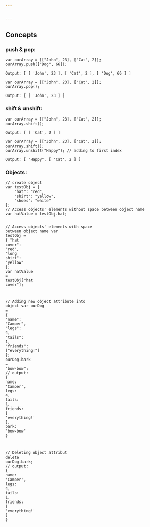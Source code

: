 ```yaml
---


---
```


<h2 id="concepts">Concepts</h2>
<h3 id="push--pop">push &amp; pop:</h3>
<pre class=" language-javascript"><code class="prism  language-javascript"><span class="token keyword">var</span> ourArray <span class="token operator">=</span> <span class="token punctuation">[</span><span class="token punctuation">[</span><span class="token string">"John"</span><span class="token punctuation">,</span> <span class="token number">23</span><span class="token punctuation">]</span><span class="token punctuation">,</span> <span class="token punctuation">[</span><span class="token string">"Cat"</span><span class="token punctuation">,</span> <span class="token number">2</span><span class="token punctuation">]</span><span class="token punctuation">]</span><span class="token punctuation">;</span>
ourArray<span class="token punctuation">.</span><span class="token function">push</span><span class="token punctuation">(</span><span class="token punctuation">[</span><span class="token string">"Dog"</span><span class="token punctuation">,</span> <span class="token number">66</span><span class="token punctuation">]</span><span class="token punctuation">)</span><span class="token punctuation">;</span>
</code></pre>
<p><code>Output: [ [ 'John', 23 ], [ 'Cat', 2 ], [ 'Dog', 66 ] ]</code></p>
<pre class=" language-javascript"><code class="prism  language-javascript"><span class="token keyword">var</span> ourArray <span class="token operator">=</span> <span class="token punctuation">[</span><span class="token punctuation">[</span><span class="token string">"John"</span><span class="token punctuation">,</span> <span class="token number">23</span><span class="token punctuation">]</span><span class="token punctuation">,</span> <span class="token punctuation">[</span><span class="token string">"Cat"</span><span class="token punctuation">,</span> <span class="token number">2</span><span class="token punctuation">]</span><span class="token punctuation">]</span><span class="token punctuation">;</span>
ourArray<span class="token punctuation">.</span><span class="token function">pop</span><span class="token punctuation">(</span><span class="token punctuation">)</span><span class="token punctuation">;</span>
</code></pre>
<p><code>Output: [ [ 'John', 23 ] ]</code></p>
<h3 id="shift--unshift">shift &amp; unshift:</h3>
<pre class=" language-javascript"><code class="prism  language-javascript"><span class="token keyword">var</span> ourArray <span class="token operator">=</span> <span class="token punctuation">[</span><span class="token punctuation">[</span><span class="token string">"John"</span><span class="token punctuation">,</span> <span class="token number">23</span><span class="token punctuation">]</span><span class="token punctuation">,</span> <span class="token punctuation">[</span><span class="token string">"Cat"</span><span class="token punctuation">,</span> <span class="token number">2</span><span class="token punctuation">]</span><span class="token punctuation">]</span><span class="token punctuation">;</span>
ourArray<span class="token punctuation">.</span><span class="token function">shift</span><span class="token punctuation">(</span><span class="token punctuation">)</span><span class="token punctuation">;</span>
</code></pre>
<p><code>Output: [ [ 'Cat', 2 ] ]</code></p>
<pre class=" language-javascript"><code class="prism  language-javascript"><span class="token keyword">var</span> ourArray <span class="token operator">=</span> <span class="token punctuation">[</span><span class="token punctuation">[</span><span class="token string">"John"</span><span class="token punctuation">,</span> <span class="token number">23</span><span class="token punctuation">]</span><span class="token punctuation">,</span> <span class="token punctuation">[</span><span class="token string">"Cat"</span><span class="token punctuation">,</span> <span class="token number">2</span><span class="token punctuation">]</span><span class="token punctuation">]</span><span class="token punctuation">;</span>
ourArray<span class="token punctuation">.</span><span class="token function">shift</span><span class="token punctuation">(</span><span class="token punctuation">)</span><span class="token punctuation">;</span>
ourArray<span class="token punctuation">.</span><span class="token function">unshift</span><span class="token punctuation">(</span><span class="token string">"Happy"</span><span class="token punctuation">)</span><span class="token punctuation">;</span> <span class="token comment">// adding to first index</span>
</code></pre>
<p><code>Output: [ "Happy", [ 'Cat', 2 ] ]</code></p>
<h3 id="objects">Objects:</h3>
<pre class=" language-javascript"><code class="prism  language-javascript"><span class="token comment">// create object</span>
<span class="token keyword">var</span> testObj <span class="token operator">=</span> <span class="token punctuation">{</span>
	<span class="token string">"hat"</span><span class="token punctuation">:</span> <span class="token string">"red"</span><span class="token punctuation">,</span>
	<span class="token string">"shirt"</span><span class="token punctuation">:</span> <span class="token string">"yellow"</span><span class="token punctuation">,</span>
	<span class="token string">"shoes"</span><span class="token punctuation">:</span> <span class="token string">"white"</span>
<span class="token punctuation">}</span><span class="token punctuation">;</span>
<span class="token comment">// Access objects' elements without space between object name</span>
<span class="token keyword">var</span> hatValue <span class="token operator">=</span> testObj<span class="token punctuation">.</span>hat<span class="token punctuation">;</span>

<span class="token comment">// Access objects' elements with space between object name</span>
<span class="token keyword">var</span> testObj <span class="token operator">=</span> <span class="token punctuation">{</span>
	<span class="token string">"hat cover"</span><span class="token punctuation">:</span> <span class="token string">"red"</span><span class="token punctuation">,</span>
	<span class="token string">"long shirt"</span><span class="token punctuation">:</span> <span class="token string">"yellow"</span>
<span class="token punctuation">}</span><span class="token punctuation">;</span>
<span class="token keyword">var</span> hatValue <span class="token operator">=</span> testObj<span class="token punctuation">[</span><span class="token string">"hat cover"</span><span class="token punctuation">]</span><span class="token punctuation">;</span>

<span class="token comment">// Adding new object attribute into object</span>
<span class="token keyword">var</span> ourDog <span class="token operator">=</span> <span class="token punctuation">{</span>
  <span class="token string">"name"</span><span class="token punctuation">:</span> <span class="token string">"Camper"</span><span class="token punctuation">,</span>
  <span class="token string">"legs"</span><span class="token punctuation">:</span> <span class="token number">4</span><span class="token punctuation">,</span>
  <span class="token string">"tails"</span><span class="token punctuation">:</span> <span class="token number">1</span><span class="token punctuation">,</span>
  <span class="token string">"friends"</span><span class="token punctuation">:</span> <span class="token punctuation">[</span><span class="token string">"everything!"</span><span class="token punctuation">]</span>
<span class="token punctuation">}</span><span class="token punctuation">;</span>
ourDog<span class="token punctuation">.</span>bark <span class="token operator">=</span> <span class="token string">"bow-bow"</span><span class="token punctuation">;</span> 
<span class="token comment">// output: </span>
<span class="token punctuation">{</span>
  name<span class="token punctuation">:</span> <span class="token string">'Camper'</span><span class="token punctuation">,</span>
  legs<span class="token punctuation">:</span> <span class="token number">4</span><span class="token punctuation">,</span>
  tails<span class="token punctuation">:</span> <span class="token number">1</span><span class="token punctuation">,</span>
  friends<span class="token punctuation">:</span> <span class="token punctuation">[</span> <span class="token string">'everything!'</span> <span class="token punctuation">]</span><span class="token punctuation">,</span>
  bark<span class="token punctuation">:</span> <span class="token string">'bow-bow'</span>
<span class="token punctuation">}</span>

<span class="token comment">// Deleting object attribut</span>
<span class="token keyword">delete</span> ourDog<span class="token punctuation">.</span>bark<span class="token punctuation">;</span>
<span class="token comment">// output: </span>
<span class="token punctuation">{</span>
  name<span class="token punctuation">:</span> <span class="token string">'Camper'</span><span class="token punctuation">,</span>
  legs<span class="token punctuation">:</span> <span class="token number">4</span><span class="token punctuation">,</span>
  tails<span class="token punctuation">:</span> <span class="token number">1</span><span class="token punctuation">,</span>
  friends<span class="token punctuation">:</span> <span class="token punctuation">[</span> <span class="token string">'everything!'</span> <span class="token punctuation">]</span>
<span class="token punctuation">}</span>
</code></pre>


